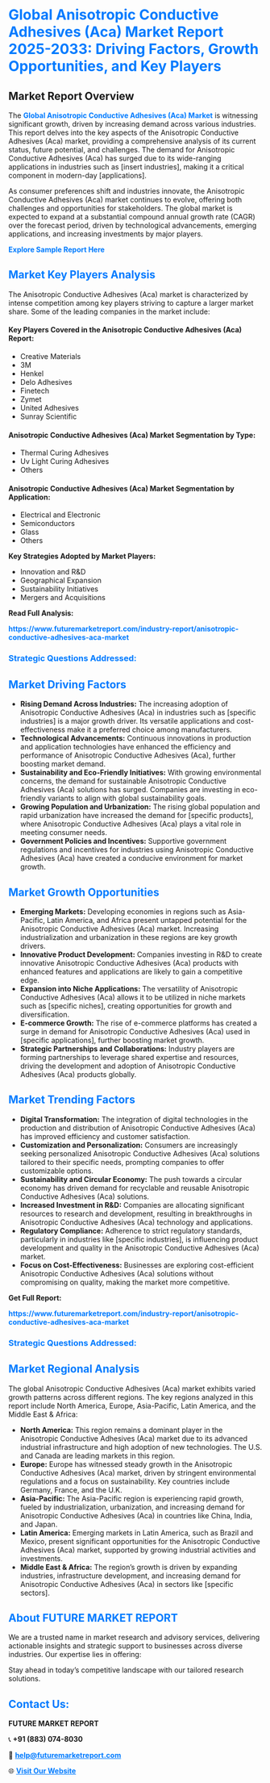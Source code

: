 <h1 style="color: #007BFF;">Global Anisotropic Conductive Adhesives (Aca) Market Report 2025-2033: Driving Factors, Growth Opportunities, and Key Players</h1>

<section id="overview">
<h2>Market Report Overview</h2>
<p>The <a href="https://www.futuremarketreport.com/industry-report/anisotropic-conductive-adhesives-aca-market" style="color: #007BFF; text-decoration: none;"><strong>Global Anisotropic Conductive Adhesives (Aca) Market</strong></a> is witnessing significant growth, driven by increasing demand across various industries. This report delves into the key aspects of the Anisotropic Conductive Adhesives (Aca) market, providing a comprehensive analysis of its current status, future potential, and challenges. The demand for Anisotropic Conductive Adhesives (Aca) has surged due to its wide-ranging applications in industries such as [insert industries], making it a critical component in modern-day [applications].</p>
<p>As consumer preferences shift and industries innovate, the Anisotropic Conductive Adhesives (Aca) market continues to evolve, offering both challenges and opportunities for stakeholders. The global market is expected to expand at a substantial compound annual growth rate (CAGR) over the forecast period, driven by technological advancements, emerging applications, and increasing investments by major players.</p>
</section>

<section id="overview">
<p><a href="https://www.futuremarketreport.com/request-sample/reportId=29925" style="color: #007BFF; text-decoration: none;"><strong>Explore Sample Report Here</strong></a></p>
</section>

<section id="key-players">
<h2 style="color: #007BFF;">Market Key Players Analysis</h2>
<p>The Anisotropic Conductive Adhesives (Aca) market is characterized by intense competition among key players striving to capture a larger market share. Some of the leading companies in the market include:</p>
<h4>Key Players Covered in the Anisotropic Conductive Adhesives (Aca) Report:</h4>
<ul><li>Creative Materials</li><li>3M</li><li>Henkel</li><li>Delo Adhesives</li><li>Finetech</li><li>Zymet</li><li>United Adhesives</li><li>Sunray Scientific</li></ul>
<h4>Anisotropic Conductive Adhesives (Aca) Market Segmentation by Type:</h4>
<ul><li>Thermal Curing Adhesives</li><li>Uv Light Curing Adhesives</li><li>Others</li></ul>

<h4>Anisotropic Conductive Adhesives (Aca) Market Segmentation by Application:</h4>
<ul><li>Electrical and Electronic</li><li>Semiconductors</li><li>Glass</li><li>Others</li></ul>
<p><strong>Key Strategies Adopted by Market Players:</strong></p>
<ul>
<li>Innovation and R&D</li>
<li>Geographical Expansion</li>
<li>Sustainability Initiatives</li>
<li>Mergers and Acquisitions</li>
</ul>
</section>

<section>
<p><strong>Read Full Analysis: </strong></p><a href="https://www.futuremarketreport.com/industry-report/anisotropic-conductive-adhesives-aca-market" style="color: #007BFF; text-decoration: none;"><strong>https://www.futuremarketreport.com/industry-report/anisotropic-conductive-adhesives-aca-market</strong></a>
<h3 style="color: #007BFF;">Strategic Questions Addressed:</h3>
</section>

<section id="driving-factors">
<h2 style="color: #007BFF;">Market Driving Factors</h2>
<ul>
<li><strong>Rising Demand Across Industries:</strong> The increasing adoption of Anisotropic Conductive Adhesives (Aca) in industries such as [specific industries] is a major growth driver. Its versatile applications and cost-effectiveness make it a preferred choice among manufacturers.</li>
<li><strong>Technological Advancements:</strong> Continuous innovations in production and application technologies have enhanced the efficiency and performance of Anisotropic Conductive Adhesives (Aca), further boosting market demand.</li>
<li><strong>Sustainability and Eco-Friendly Initiatives:</strong> With growing environmental concerns, the demand for sustainable Anisotropic Conductive Adhesives (Aca) solutions has surged. Companies are investing in eco-friendly variants to align with global sustainability goals.</li>
<li><strong>Growing Population and Urbanization:</strong> The rising global population and rapid urbanization have increased the demand for [specific products], where Anisotropic Conductive Adhesives (Aca) plays a vital role in meeting consumer needs.</li>
<li><strong>Government Policies and Incentives:</strong> Supportive government regulations and incentives for industries using Anisotropic Conductive Adhesives (Aca) have created a conducive environment for market growth.</li>
</ul>
</section>

<section id="growth-opportunities">
<h2 style="color: #007BFF;">Market Growth Opportunities</h2>
<ul>
<li><strong>Emerging Markets:</strong> Developing economies in regions such as Asia-Pacific, Latin America, and Africa present untapped potential for the Anisotropic Conductive Adhesives (Aca) market. Increasing industrialization and urbanization in these regions are key growth drivers.</li>
<li><strong>Innovative Product Development:</strong> Companies investing in R&D to create innovative Anisotropic Conductive Adhesives (Aca) products with enhanced features and applications are likely to gain a competitive edge.</li>
<li><strong>Expansion into Niche Applications:</strong> The versatility of Anisotropic Conductive Adhesives (Aca) allows it to be utilized in niche markets such as [specific niches], creating opportunities for growth and diversification.</li>
<li><strong>E-commerce Growth:</strong> The rise of e-commerce platforms has created a surge in demand for Anisotropic Conductive Adhesives (Aca) used in [specific applications], further boosting market growth.</li>
<li><strong>Strategic Partnerships and Collaborations:</strong> Industry players are forming partnerships to leverage shared expertise and resources, driving the development and adoption of Anisotropic Conductive Adhesives (Aca) products globally.</li>
</ul>
</section>

<section id="trending-factors">
<h2 style="color: #007BFF;">Market Trending Factors</h2>
<ul>
<li><strong>Digital Transformation:</strong> The integration of digital technologies in the production and distribution of Anisotropic Conductive Adhesives (Aca) has improved efficiency and customer satisfaction.</li>
<li><strong>Customization and Personalization:</strong> Consumers are increasingly seeking personalized Anisotropic Conductive Adhesives (Aca) solutions tailored to their specific needs, prompting companies to offer customizable options.</li>
<li><strong>Sustainability and Circular Economy:</strong> The push towards a circular economy has driven demand for recyclable and reusable Anisotropic Conductive Adhesives (Aca) solutions.</li>
<li><strong>Increased Investment in R&D:</strong> Companies are allocating significant resources to research and development, resulting in breakthroughs in Anisotropic Conductive Adhesives (Aca) technology and applications.</li>
<li><strong>Regulatory Compliance:</strong> Adherence to strict regulatory standards, particularly in industries like [specific industries], is influencing product development and quality in the Anisotropic Conductive Adhesives (Aca) market.</li>
<li><strong>Focus on Cost-Effectiveness:</strong> Businesses are exploring cost-efficient Anisotropic Conductive Adhesives (Aca) solutions without compromising on quality, making the market more competitive.</li>
</ul>
</section>

<section>
<p><strong>Get Full Report: </strong></p><a href="https://www.futuremarketreport.com/industry-report/anisotropic-conductive-adhesives-aca-market" style="color: #007BFF; text-decoration: none;"><strong>https://www.futuremarketreport.com/industry-report/anisotropic-conductive-adhesives-aca-market</strong></a>
<h3 style="color: #007BFF;">Strategic Questions Addressed:</h3>
</section>


<section id="regional-analysis">
<h2 style="color: #007BFF;">Market Regional Analysis</h2>
<p>The global Anisotropic Conductive Adhesives (Aca) market exhibits varied growth patterns across different regions. The key regions analyzed in this report include North America, Europe, Asia-Pacific, Latin America, and the Middle East & Africa:</p>
<ul>
<li><strong>North America:</strong> This region remains a dominant player in the Anisotropic Conductive Adhesives (Aca) market due to its advanced industrial infrastructure and high adoption of new technologies. The U.S. and Canada are leading markets in this region.</li>
<li><strong>Europe:</strong> Europe has witnessed steady growth in the Anisotropic Conductive Adhesives (Aca) market, driven by stringent environmental regulations and a focus on sustainability. Key countries include Germany, France, and the U.K.</li>
<li><strong>Asia-Pacific:</strong> The Asia-Pacific region is experiencing rapid growth, fueled by industrialization, urbanization, and increasing demand for Anisotropic Conductive Adhesives (Aca) in countries like China, India, and Japan.</li>
<li><strong>Latin America:</strong> Emerging markets in Latin America, such as Brazil and Mexico, present significant opportunities for the Anisotropic Conductive Adhesives (Aca) market, supported by growing industrial activities and investments.</li>
<li><strong>Middle East & Africa:</strong> The region’s growth is driven by expanding industries, infrastructure development, and increasing demand for Anisotropic Conductive Adhesives (Aca) in sectors like [specific sectors].</li>
</ul>
</section>

<footer>
<h2 style="color: #007BFF;">About FUTURE MARKET REPORT</h2>
<p>We are a trusted name in market research and advisory services, delivering actionable insights and strategic support to businesses across diverse industries. Our expertise lies in offering:</p>

<p>Stay ahead in today’s competitive landscape with our tailored research solutions.</p>

<h2 style="color: #007BFF;">Contact Us:</h2>
<p><strong>FUTURE MARKET REPORT</strong></p>
<p>📞 <strong>+91 (883) 074-8030</strong></p>
<p>📧 <strong><a href="mailto:help@futuremarketreport.com" style="color: #007BFF;">help@futuremarketreport.com</a></strong></p>
<p>🌐 <strong><a href="https://www.futuremarketreport.com/" style="color: #007BFF;">Visit Our Website</a></strong></p>
</footer>
